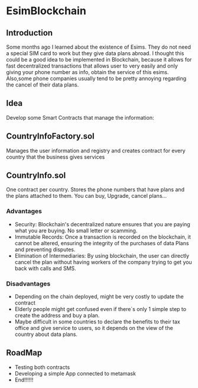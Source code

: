 # EsimBlockchain

## Introduction

Some months ago I learned about the existence of Esims. They do not need a special SIM card to work but they give data plans abroad. I thought this could be a good idea to be implemented in Blockchain,
because it allows for fast decentralized transactions that allows user to very easily and only giving your phone number as info, obtain the service of this esims. Also,some phone companies usually tend to be
pretty annoying regarding the cancel of their data plans.


## Idea

Develop some Smart Contracts that manage the information:

## CountryInfoFactory.sol
Manages the user information and registry and creates contract for every country that the business gives services

## CountryInfo.sol
One contract per country. Stores the phone numbers that have plans and the plans attached to them. You can buy, Upgrade, cancel plans...

### Advantages

- Security: Blockchain's decentralized nature ensures that you are paying what you are buying. No small letter or scamming.
- Immutable Records: Once a transaction is recorded on the blockchain, it cannot be altered, ensuring the integrity of the purchases of data Plans and preventing disputes.
- Elimination of Intermediaries: By using blockchain, the user can directly cancel the plan without having workers of the company trying to get you back with calls and SMS.


### Disadvantages
- Depending on the chain deployed, might be very costly to update the contract
- Elderly people might get confused even if there´s only 1 simple step to create the address and buy a plan.
- Maybe difficult in some countries to declare the benefits to their tax office and give service to users, so it depends on the view of the country about data plans.
  
## RoadMap
- Testing both contracts
- Developing a simple App connected to metamask
- End!!!!!!
